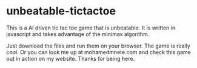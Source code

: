 # unbeatable-tictactoe
This is a AI driven tic tac toe game that is unbeatable. It is written in javascript and takes advantage of the minimax algorithm.

Just download the files and run them on your browser. The game is really cool. Or you can look me up at mohamedmnete.com and check this game out in action on my website. Thanks for being here.
